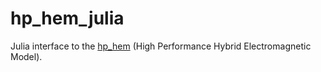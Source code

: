 # hp_hem_julia
Julia interface to the [hp_hem](https://github.com/pedrohnv/hp_hem) (High Performance Hybrid Electromagnetic Model).
